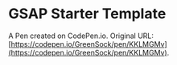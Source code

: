 # GSAP Starter Template

A Pen created on CodePen.io. Original URL: [https://codepen.io/GreenSock/pen/KKLMGMv](https://codepen.io/GreenSock/pen/KKLMGMv).

